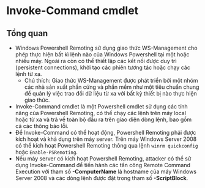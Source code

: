 # Invoke-Command cmdlet

## Tổng quan
* Windows Powershell Remoting sử dụng giao thức WS-Management cho phép thực hiện bất kì lệnh nào của Windows Powershell tại một hoặc nhiều máy. Ngoài ra còn có thể thiết lập các kết nối được duy trì (persistent connections), khởi tạo các phiên tương tác hoặc chạy các lệnh từ xa.
  * Chú thích: Giao thức WS-Management được phát triển bởi một nhóm các nhà sản xuất phần cứng và phần mềm như một tiêu chuẩn chung để quản lý việc trao đổi dữ liệu từ xa với bất kỳ thiết bị nào thực hiện giao thức.
* Invoke-Command cmdlet là một Powershell cmdlet sử dụng các tính năng của Powershell Remoting, có thể chạy các lệnh trên máy local hoặc từ xa và trả về toàn bộ đầu ra trên giao diện dòng lệnh, bao gồm cả các thông báo lỗi.
* Để Invoke-Command có thể hoạt động, Powershell Remoting phải được kích hoạt và khả dụng trên máy server. Trên máy Windows Server 2008 có thể kích hoạt Powershell Remoting thông qua lệnh `winrm quickconfig` hoặc `Enable-PSRemoting`.
* Nếu máy server có kích hoạt Powershell Remoting, attacker có thể sử dụng Invoke-Command để tiến hành các tấn công Remote Command Execution với tham số **-ComputerName** là hostname của máy Windows Server 2008 và các dòng lệnh được đặt trong tham số **-ScriptBlock**.
